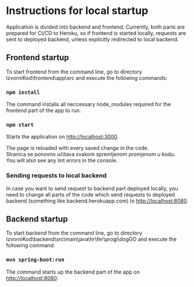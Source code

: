 # Instructions for local startup

Application is divided into backend and frontend. Currently, both parts are prepared for CI/CD to Heroku, 
so if frontend is started locally, requests are sent to deployed backend, unless explicitly redirected to local backend.

## Frontend startup
To start frontend from the command line, go to directory IzvorniKod\frontend\app\src and execute the following commands:

### `npm install`

The command installs all neccessary node_modules required for the frontend part of the app to run.

### `npm start`

Starts the application on [http://localhost:3000](http://localhost:3000).

The page is reloaded with every saved change in the code.\
Stranica se ponovno učitava svakom spremljenom promjenom u kodu.\
You will also see any lint errors in the console.

### Sending requests to local backend

In case you want to send request to backend part deployed locally, you need to change all parts of the code which send requests to deployed backend (something like backend.herokuapp.com) to [http://localhost:8080](http://localhost:8080).

## Backend startup

To start backend from the command line, go to directory IzvorniKod\backend\src\main\java\hr\fer\progi\dogGO and execute the following command:

### `mvn spring-boot:run`

The command starts up the backend part of the app on [http://localhost:8080](http://localhost:8080).

